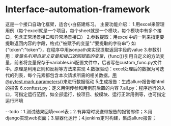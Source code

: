 # Interface-automation-framework
这是一个接口自动化框架，适合小白搭建练习。
主要功能介绍：
1.用excel来管理用例（每个excel就是一个项目，每个sheet就是一个模块，每个模块中有多个接口，包含正常场景接口和异常场景接口）
2.参数提取：用excel中的一列来指定要提取返回内容的字段，格式{"被赋予的变量":"要提取的字符串"} 如 {"token":"token"}，在程序中用jsonpath来实现提取返回字段的value
3.参数引用：${变量名}引用自定义变量和接口返回提取的变量，${func()}引用自定义的方法变量，前者将变量保存于variables.ini配置文件中，后者写在custom_func.py文件中。原理是利用正则和反射等方法来实现
4.数据驱动：excel处理后的数据为可迭代的列表，每个元素都包含本次请求所需的相关数据，用@pytest.mark.parameters()来进行数据驱动
5.生成报告：生成allure报告和html的报告
6.conftest.py：定义用例传参和用例前后置的内容
7.all.py：程序运行的入口，可指定运行范围，如全部运行，按项目、按模块、运行正常用例等，也可指定运行环境

--todo：1.测试结果回填excel表；2.有异常时发送带报告的报警邮件；3.用django实现web页面；3.容器化运行；4.jenkins定时构建，集成allure报告；
